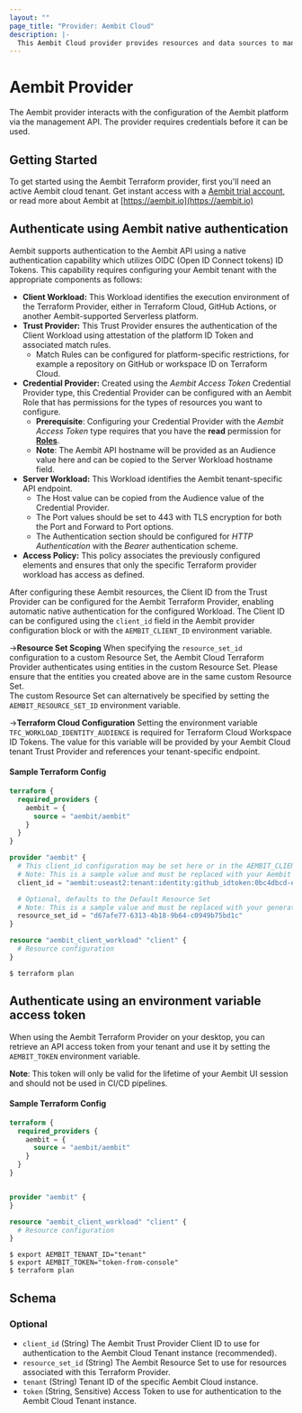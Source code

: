 ```yaml
---
layout: ""
page_title: "Provider: Aembit Cloud"
description: |-
  This Aembit Cloud provider provides resources and data sources to manage the Aembit platform as infrastructure-as-code, through the Aembit management API.
---
```


# Aembit Provider

The Aembit provider interacts with the configuration of the Aembit platform via the management API. The provider requires credentials before it can be used.

## Getting Started

To get started using the Aembit Terraform provider, first you'll need an active Aembit cloud tenant.  Get instant access with a [Aembit trial account](https://useast2.aembit.io/signup), or read more about Aembit at [https://aembit.io](https://aembit.io)

## Authenticate using Aembit native authentication

Aembit supports authentication to the Aembit API using a native authentication capability which utilizes OIDC (Open ID Connect tokens) ID Tokens. This capability requires configuring your Aembit tenant with the appropriate components as follows:
* **Client Workload:** This Workload identifies the execution environment of the Terraform Provider, either in Terraform Cloud, GitHub Actions, or another Aembit-supported Serverless platform.
* **Trust Provider:** This Trust Provider ensures the authentication of the Client Workload using attestation of the platform ID Token and associated match rules.
  * Match Rules can be configured for platform-specific restrictions, for example a repository on GitHub or workspace ID on Terraform Cloud.
* **Credential Provider:** Created using the *Aembit Access Token* Credential Provider type, this Credential Provider can be configured with an Aembit Role that has permissions for the types of resources you want to configure.
  * **Prerequisite**: Configuring your Credential Provider with the *Aembit Access Token* type requires that you have the **read** permission for [**Roles**](https://docs.aembit.io/administration/roles/overview).
  * **Note**: The Aembit API hostname will be provided as an Audience value here and can be copied to the Server Workload hostname field.
* **Server Workload:** This Workload identifies the Aembit tenant-specific API endpoint.
  * The Host value can be copied from the Audience value of the Credential Provider.
  * The Port values should be set to 443 with TLS encryption for both the Port and Forward to Port options.
  * The Authentication section should be configured for *HTTP Authentication* with the *Bearer* authentication scheme. 
* **Access Policy:** This policy associates the previously configured elements and ensures that only the specific Terraform provider workload has access as defined.

After configuring these Aembit resources, the Client ID from the Trust Provider can be configured for the Aembit Terraform Provider, enabling automatic native authentication for the configured Workload.
The Client ID can be configured using the `client_id` field in the Aembit provider configuration block or with the `AEMBIT_CLIENT_ID` environment variable.

->**Resource Set Scoping**
When specifying the `resource_set_id` configuration to a custom Resource Set, the Aembit Cloud Terraform Provider authenticates using entities in the custom Resource Set. 
Please ensure that the entities you created above are in the same custom Resource Set.
</br>
The custom Resource Set can alternatively be specified by setting the `AEMBIT_RESOURCE_SET_ID` environment variable.

->**Terraform Cloud Configuration**
Setting the environment variable `TFC_WORKLOAD_IDENTITY_AUDIENCE` is required for Terraform Cloud Workspace ID Tokens. The value for this variable will be provided by your Aembit Cloud tenant Trust Provider and references your tenant-specific endpoint.

#### Sample Terraform Config

```terraform
terraform {
  required_providers {
    aembit = {
      source = "aembit/aembit"
    }
  }
}

provider "aembit" {
  # This client_id configuration may be set here or in the AEMBIT_CLIENT_ID environment variable.
  # Note: This is a sample value and must be replaced with your Aembit Trust Provider generated value.
  client_id = "aembit:useast2:tenant:identity:github_idtoken:0bc4dbcd-e9c8-445b-ac90-28f47b8649cc"

  # Optional, defaults to the Default Resource Set
  # Note: This is a sample value and must be replaced with your generated Resource Set ID.
  resource_set_id = "d67afe77-6313-4b18-9b64-c0949b75bd1c"
}

resource "aembit_client_workload" "client" {
  # Resource configuration
}
```

```shell
$ terraform plan
```

## Authenticate using an environment variable access token

When using the Aembit Terraform Provider on your desktop, you can retrieve an API access token from your tenant and use it by setting the `AEMBIT_TOKEN` environment variable.

**Note**: This token will only be valid for the lifetime of your Aembit UI session and should not be used in CI/CD pipelines.

#### Sample Terraform Config

```terraform
terraform {
  required_providers {
    aembit = {
      source = "aembit/aembit"
    }
  }
}


provider "aembit" {
}

resource "aembit_client_workload" "client" {
  # Resource configuration
}
```

```shell
$ export AEMBIT_TENANT_ID="tenant"
$ export AEMBIT_TOKEN="token-from-console"
$ terraform plan
```

<!-- schema generated by tfplugindocs -->
## Schema

### Optional

- `client_id` (String) The Aembit Trust Provider Client ID to use for authentication to the Aembit Cloud Tenant instance (recommended).
- `resource_set_id` (String) The Aembit Resource Set to use for resources associated with this Terraform Provider.
- `tenant` (String) Tenant ID of the specific Aembit Cloud instance.
- `token` (String, Sensitive) Access Token to use for authentication to the Aembit Cloud Tenant instance.

